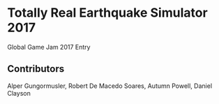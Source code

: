 # Totally Real Earthquake Simulator 2017
Global Game Jam 2017 Entry

## Contributors
Alper Gungormusler,
Robert De Macedo Soares,
Autumn Powell,
Daniel Clayson
